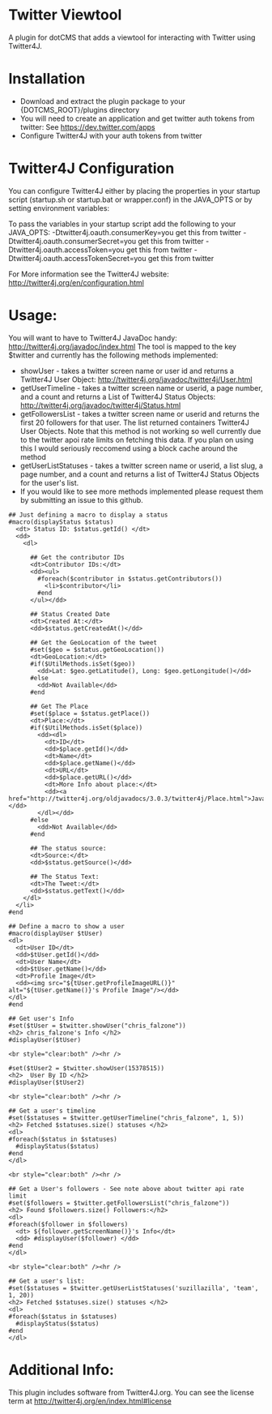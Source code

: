 Twitter Viewtool
=================================================
A plugin for dotCMS that adds a viewtool for interacting with Twitter using Twitter4J.

Installation
==================================
* Download and extract the plugin package to your {DOTCMS_ROOT}/plugins directory
* You will need to create an application and get twitter auth tokens from twitter:  See https://dev.twitter.com/apps
* Configure Twitter4J with your auth tokens from twitter

Twitter4J Configuration
===================================
You can configure Twitter4J either by placing the properties in your startup script (startup.sh or startup.bat or wrapper.conf) in the JAVA_OPTS or by setting environment variables:

To pass the variables in your startup script add the following to your JAVA_OPTS:
  -Dtwitter4j.oauth.consumerKey=you get this from twitter
  -Dtwitter4j.oauth.consumerSecret=you get this from twitter
  -Dtwitter4j.oauth.accessToken=you get this from twitter
  -Dtwitter4j.oauth.accessTokenSecret=you get this from twitter
  
For More information see the Twitter4J website:  http://twitter4j.org/en/configuration.html

Usage:
======
You will want to have to Twitter4J JavaDoc handy:  http://twitter4j.org/javadoc/index.html
The tool is mapped to the key $twitter and currently has the following methods implemented:
* showUser - takes a twitter screen name or user id and returns a Twitter4J User Object:  http://twitter4j.org/javadoc/twitter4j/User.html
* getUserTimeline - takes a twitter screen name or userid, a page number, and a count and returns a List of Twitter4J Status Objects:  http://twitter4j.org/javadoc/twitter4j/Status.html
* getFollowersList - takes a twitter screen name or userid and returns the first 20 followers for that user.  The list returned containers Twitter4J User Objects.  Note that this method is not working so well currently due to the twitter apoi rate limits on fetching this data.  If you plan on using this I would seriously reccomend using a block cache around the method
* getUserListStatuses - takes a twitter screen name or userid, a list slug, a page number, and a count and returns a list of Twitter4J Status Objects for the user's list.
* If you would like to see more methods implemented please request them by submitting an issue to this github.

```velocity
## Just defining a macro to display a status
#macro(displayStatus $status)
  <dt> Status ID: $status.getId() </dt>
  <dd>
    <dl>
      
      ## Get the contributor IDs
      <dt>Contributor IDs:</dt>
      <dd><ul>
        #foreach($contributor in $status.getContributors())
          <li>$contributor</li>
        #end
      </ul></dd>
      
      ## Status Created Date
      <dt>Created At:</dt>
      <dd>$status.getCreatedAt()</dd>
      
      ## Get the GeoLocation of the tweet
      #set($geo = $status.getGeoLocation())
      <dt>GeoLocation:</dt>
      #if($UtilMethods.isSet($geo))
        <dd>Lat: $geo.getLatitude(), Long: $geo.getLongitude()</dd>
      #else
        <dd>Not Available</dd>
      #end
      
      ## Get The Place
      #set($place = $status.getPlace())
      <dt>Place:</dt>
      #if($UtilMethods.isSet($place))
        <dd><dl>
          <dt>ID</dt>
          <dd>$place.getId()</dd>
          <dt>Name</dt>
          <dd>$place.getName()</dd>
          <dt>URL</dt>
          <dd>$place.getURL()</dd>
          <dt>More Info about place:</dt>
          <dd><a href="http://twitter4j.org/oldjavadocs/3.0.3/twitter4j/Place.html">JavaDoc</a></dd>
        </dl></dd>
      #else
        <dd>Not Available</dd>
      #end
      
      ## The status source:
      <dt>Source:</dt>
      <dd>$status.getSource()</dd>
      
      ## The Status Text:
      <dt>The Tweet:</dt>
      <dd>$status.getText()</dd>
    </dl>
  </li>
#end

## Define a macro to show a user
#macro(displayUser $tUser)
<dl>
  <dt>User ID</dt>
  <dd>$tUser.getId()</dd>
  <dt>User Name</dt>
  <dd>$tUser.getName()</dd>
  <dt>Profile Image</dt>
  <dd><img src="${tUser.getProfileImageURL()}" alt="${tUser.getName()}'s Profile Image"/></dd>
</dl>
#end

## Get user's Info
#set($tUser = $twitter.showUser("chris_falzone"))
<h2> chris_falzone's Info </h2>
#displayUser($tUser)

<br style="clear:both" /><hr />

#set($tUser2 = $twitter.showUser(15378515))
<h2>  User By ID </h2>
#displayUser($tUser2)

<br style="clear:both" /><hr />

## Get a user's timeline
#set($statuses = $twitter.getUserTimeline("chris_falzone", 1, 5))
<h2> Fetched $statuses.size() statuses </h2>
<dl>
#foreach($status in $statuses)
  #displayStatus($status)
#end
</dl>

<br style="clear:both" /><hr />

## Get a User's followers - See note above about twitter api rate limit 
#set($followers = $twitter.getFollowersList("chris_falzone"))
<h2> Found $followers.size() Followers:</h2>
<dl>
#foreach($follower in $followers)
  <dt> ${follower.getScreenName()}'s Info</dt>
  <dd> #displayUser($follower) </dd>
#end
</dl>

<br style="clear:both" /><hr />

## Get a user's list:
#set($statuses = $twitter.getUserListStatuses('suzillazilla', 'team', 1, 20))
<h2> Fetched $statuses.size() statuses </h2>
<dl>
#foreach($status in $statuses)
  #displayStatus($status)
#end
</dl>
```

Additional Info:
====================================
This plugin includes software from Twitter4J.org.  You can see the license term at http://twitter4j.org/en/index.html#license